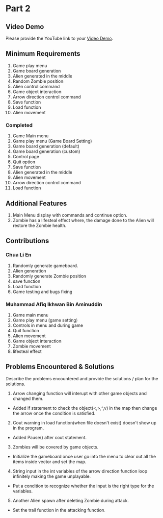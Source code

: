 # Part 2

## Video Demo

Please provide the YouTube link to your [Video Demo](https://youtu.be/9LilFRflHbU).

## Minimum Requirements

1. Game play menu
2. Game board generation
3. Alien generated in the middle
4. Random Zombie position
5. Alien control command
6. Game object interaction 
7. Arrow direction control command 
8. Save function
9. Load function
10. Alien movement

### Completed

1. Game Main menu
2. Game play menu (Game Board Setting)
3. Game board generation (default)
4. Game board generation (custom)
5. Control page 
6. Quit option
7. Save function
8. Alien generated in the middle
9. Alien movement 
10. Arrow direction control command
11. Load function

## Additional Features

1. Main Menu display with commands and continue option.
2. Zombie has a lifesteal effect where, the damage done to the Alien will restore the Zombie health.

## Contributions

### Chua Li En

1. Randomly generate gameboard.
2. Alien generation
3. Randomly generate Zombie position
4. save function
5. Load function
6. Game testing and bugs fixing

### Muhammad Afiq Ikhwan Bin Aminuddin

1. Game main menu
2. Game play menu (game setting)
3. Controls in menu and during game
4. Quit function
5. Alien movement
6. Game object interaction
7. Zombie movement
8. lifesteal effect

## Problems Encountered & Solutions

Describe the problems encountered and provide the solutions / plan for the solutions.
1. Arrow changing function will interupt with other game objects and changed them.
  - Added if statement to check the object(<,>,^,v) in the map then change the arrow once the condition is satisfied.
 
2. Cout warning in load function(when file doesn't exist) doesn't show up in the program.
  - Added Pause() after cout statement.

3. Zombies will be covered by game objects.
  - Initialize the gameboard once user go into the menu to clear out all the items inside vector and set the map.

4. String input in the int variables of the arrow direction function loop infinitely making the game unplayable.  
  - Put a condition to recognize whether the input is the right type for the variables.

5. Another Alien spawn after deleting Zombie during attack.
  - Set the trail function in the attacking function.

